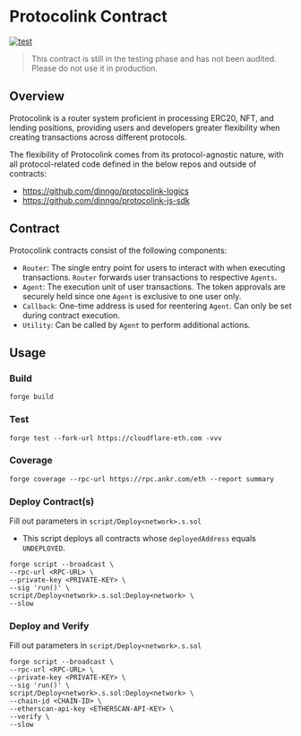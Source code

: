 # Protocolink Contract

[![test](https://github.com/dinngo/protocolink-contract/actions/workflows/test.yml/badge.svg)](https://github.com/dinngo/protocolink-contract/actions/workflows/test.yml)

> This contract is still in the testing phase and has not been audited. Please do not use it in production.

## Overview

Protocolink is a router system proficient in processing ERC20, NFT, and lending positions, providing users and developers greater flexibility when creating transactions across different protocols.

The flexibility of Protocolink comes from its protocol-agnostic nature, with all protocol-related code defined in the below repos and outside of contracts:

- https://github.com/dinngo/protocolink-logics
- https://github.com/dinngo/protocolink-js-sdk

## Contract

Protocolink contracts consist of the following components:

- `Router`: The single entry point for users to interact with when executing transactions. `Router` forwards user transactions to respective `Agents`.
- `Agent`: The execution unit of user transactions. The token approvals are securely held since one `Agent` is exclusive to one user only.
- `Callback`: One-time address is used for reentering `Agent`. Can only be set during contract execution.
- `Utility`: Can be called by `Agent` to perform additional actions.

## Usage

### Build

`forge build`

### Test

`forge test --fork-url https://cloudflare-eth.com -vvv`

### Coverage

`forge coverage --rpc-url https://rpc.ankr.com/eth --report summary`

### Deploy Contract(s)

Fill out parameters in `script/Deploy<network>.s.sol`

- This script deploys all contracts whose `deployedAddress` equals `UNDEPLOYED`.

```console
forge script --broadcast \
--rpc-url <RPC-URL> \
--private-key <PRIVATE-KEY> \
--sig 'run()' \
script/Deploy<network>.s.sol:Deploy<network> \
--slow
```

### Deploy and Verify

Fill out parameters in `script/Deploy<network>.s.sol`

```console
forge script --broadcast \
--rpc-url <RPC-URL> \
--private-key <PRIVATE-KEY> \
--sig 'run()' \
script/Deploy<network>.s.sol:Deploy<network> \
--chain-id <CHAIN-ID> \
--etherscan-api-key <ETHERSCAN-API-KEY> \
--verify \
--slow
```
